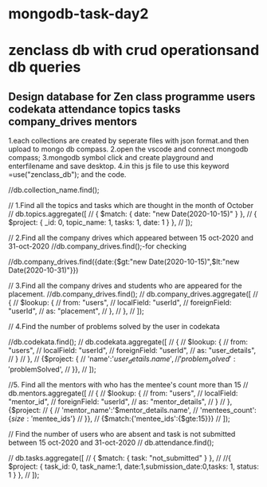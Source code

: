 # mongodb-task-day2
zenclass db with crud operationsand db queries
=============================================================
Design database for Zen class programme
users
codekata
attendance
topics
tasks
company_drives
mentors
-------------------------------------------------------------------------------------------------
1.each collections are created by seperate files with json format.and then 
upload to mongo db compass.
2.open the vscode and connect mongodb compass;
3.mongodb symbol click and create playground and enterfilename and save desktop.
4.in this js file to use this keyword =use("zenclass_db");
and the code.

//db.collection_name.find();

// 1.Find all the topics and tasks which are thought in the month of October
// db.topics.aggregate([
//   { $match: { date: "new Date(2020-10-15)" } },
//   { $project: { _id: 0, topic_name: 1, tasks: 1, date: 1 } },
// ]);

// 2.Find all the company drives which appeared between 15 oct-2020 and 31-oct-2020
//db.company_drives.find();-for checking

//db.company_drives.find({date:{$gt:"new Date(2020-10-15)",$lt:"new Date(2020-10-31)"}})

// 3.Find all the company drives and students who are appeared for the placement.
//db.company_drives.find();
// db.company_drives.aggregate([
//   {
//     $lookup: {
//       from: "users",
//       localField: "userId",
//       foreignField: "userId",
//       as: "placement",
//     },
//   },
// ]);

// 4.Find the number of problems solved by the user in codekata

//db.codekata.find();
// db.codekata.aggregate([
//   {
//     $lookup: {
//       from: "users",
//       localField: "userId",
//       foreignField: "userId",
//       as: "user_details",
//     }
//   },
//   {$project: {
//     'name':'$user_details.name',
//     'problem_solved':'$problemSolved',
//   }},
// ]);

//5. Find all the mentors with who has the mentee's count more than 15
// db.mentors.aggregate([
//   {
//     $lookup: {
//       from: "users",
//       localField: "mentor_id",
//       foreignField: "userId",
//       as: "mentor_details",
//     }
//   },{$project:
// {
//     'mentor_name':'$mentor_details.name',
//     'mentees_count':{$size: '$mentee_ids'}
// }},
// {$match:{'mentee_ids':{$gte:15}}}
// ]);

// Find the number of users who are absent and task is not submitted  between 15 oct-2020 and 31-oct-2020
// db.attendance.find();

// db.tasks.aggregate([
//   { $match: { task: "not_submitted" } },
//   //{ $project: { task_id: 0, task_name:1, date:1,submission_date:0,tasks: 1, status: 1 } },
// ]);


